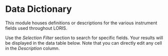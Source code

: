# Data Dictionary

This module houses definitions or descriptions for the various instrument fields used throughout LORIS.

Use the *Selection Filter* section to search for specific fields. Your results will be displayed in the data table below. Note that you can directly edit any cell in the *Description* column. 
